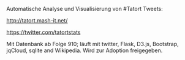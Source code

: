 Automatische Analyse und Visualisierung von #Tatort Tweets: 

http://tatort.mash-it.net/ 

https://twitter.com/tatortstats

Mit Datenbank ab Folge 910; läuft mit twitter, Flask, D3.js, Bootstrap, jqCloud, sqlite and Wikipedia. Wird zur Adoption freigegeben. 
